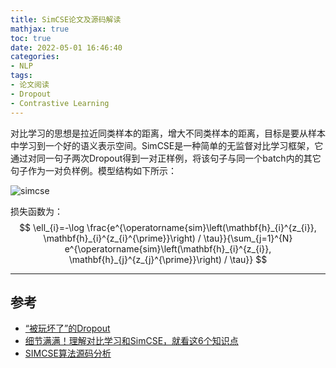 ```yaml
---
title: SimCSE论文及源码解读
mathjax: true
toc: true
date: 2022-05-01 16:46:40
categories:
- NLP
tags:
- 论文阅读
- Dropout
- Contrastive Learning
---
```

对比学习的思想是拉近同类样本的距离，增大不同类样本的距离，目标是要从样本中学习到一个好的语义表示空间。SimCSE是一种简单的无监督对比学习框架，它通过对同一句子两次Dropout得到一对正样例，将该句子与同一个batch内的其它句子作为一对负样例。模型结构如下所示：

<!--more-->

![simcse](https://cdn.jsdelivr.net/gh/TransformersWsz/image_hosting@master/simcse.ldig50thwww.jpg)

损失函数为：
$$
\ell_{i}=-\log \frac{e^{\operatorname{sim}\left(\mathbf{h}_{i}^{z_{i}}, \mathbf{h}_{i}^{z_{i}^{\prime}}\right) / \tau}}{\sum_{j=1}^{N} e^{\operatorname{sim}\left(\mathbf{h}_{i}^{z_{i}}, \mathbf{h}_{j}^{z_{j}^{\prime}}\right) / \tau}}
$$

___

## 参考
- [“被玩坏了”的Dropout](https://mp.weixin.qq.com/s/IDWih5h2rLNqr3g0s8Y9zQ)
- [细节满满！理解对比学习和SimCSE，就看这6个知识点](https://mp.weixin.qq.com/s/12UvfXnaB4NTy54wWIFZdQ)
- [SIMCSE算法源码分析](https://zhuanlan.zhihu.com/p/483453992)
